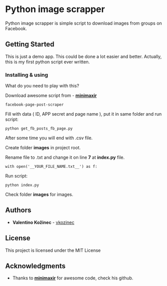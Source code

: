# Python image scrapper

Python image scrapper is simple script to download images from groups on Facebook.

## Getting Started

This is just a demo app. This could be done a lot easier and better. Actually, this is my first python script ever written.

### Installing & using

What do you need to play with this?

Download awesome script from  - [**minimaxir**](https://github.com/minimaxir/facebook-page-post-scraper)

```
facebook-page-post-scraper
```

Fill with data ( ID, APP secret and page name ), put it in same folder and run script:

```
python get_fb_posts_fb_page.py
```

After some time you will end with .csv file.

Create folder **images** in project root.

Rename file to .txt and change it on line **7** at **index.py** file.

```
with open('__YOUR_FILE_NAME.txt__') as f:
```

Run script:

```
python index.py
```

Check folder **images** for images. 

## Authors

* **Valentino Kožinec** - [vkozinec](https://github.com/vkozinec)

## License

This project is licensed under the MIT License

## Acknowledgments

* Thanks to [**minimaxir**](https://github.com/minimaxir/) for awesome code, check his github.